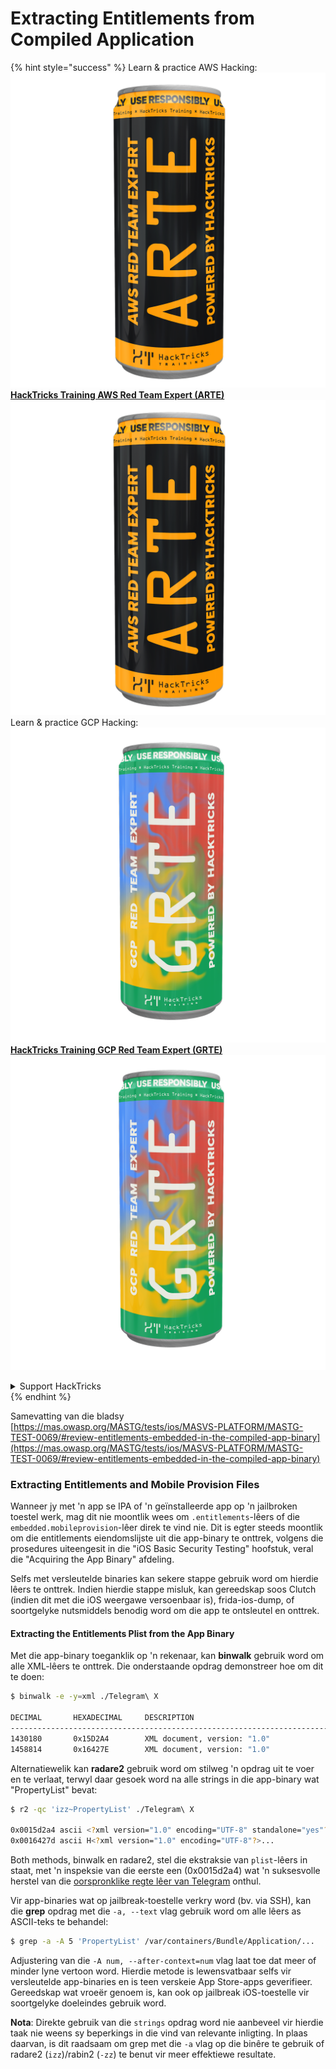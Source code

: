 # Extracting Entitlements from Compiled Application

{% hint style="success" %}
Learn & practice AWS Hacking:<img src="/.gitbook/assets/arte.png" alt="" data-size="line">[**HackTricks Training AWS Red Team Expert (ARTE)**](https://training.hacktricks.xyz/courses/arte)<img src="/.gitbook/assets/arte.png" alt="" data-size="line">\
Learn & practice GCP Hacking: <img src="/.gitbook/assets/grte.png" alt="" data-size="line">[**HackTricks Training GCP Red Team Expert (GRTE)**<img src="/.gitbook/assets/grte.png" alt="" data-size="line">](https://training.hacktricks.xyz/courses/grte)

<details>

<summary>Support HackTricks</summary>

* Check the [**subscription plans**](https://github.com/sponsors/carlospolop)!
* **Join the** 💬 [**Discord group**](https://discord.gg/hRep4RUj7f) or the [**telegram group**](https://t.me/peass) or **follow** us on **Twitter** 🐦 [**@hacktricks\_live**](https://twitter.com/hacktricks\_live)**.**
* **Share hacking tricks by submitting PRs to the** [**HackTricks**](https://github.com/carlospolop/hacktricks) and [**HackTricks Cloud**](https://github.com/carlospolop/hacktricks-cloud) github repos.

</details>
{% endhint %}


Samevatting van die bladsy [https://mas.owasp.org/MASTG/tests/ios/MASVS-PLATFORM/MASTG-TEST-0069/#review-entitlements-embedded-in-the-compiled-app-binary](https://mas.owasp.org/MASTG/tests/ios/MASVS-PLATFORM/MASTG-TEST-0069/#review-entitlements-embedded-in-the-compiled-app-binary)

### **Extracting Entitlements and Mobile Provision Files**

Wanneer jy met 'n app se IPA of 'n geïnstalleerde app op 'n jailbroken toestel werk, mag dit nie moontlik wees om `.entitlements`-lêers of die `embedded.mobileprovision`-lêer direk te vind nie. Dit is egter steeds moontlik om die entitlements eiendomslijste uit die app-binary te onttrek, volgens die prosedures uiteengesit in die "iOS Basic Security Testing" hoofstuk, veral die "Acquiring the App Binary" afdeling.

Selfs met versleutelde binaries kan sekere stappe gebruik word om hierdie lêers te onttrek. Indien hierdie stappe misluk, kan gereedskap soos Clutch (indien dit met die iOS weergawe versoenbaar is), frida-ios-dump, of soortgelyke nutsmiddels benodig word om die app te ontsleutel en onttrek.

#### **Extracting the Entitlements Plist from the App Binary**

Met die app-binary toeganklik op 'n rekenaar, kan **binwalk** gebruik word om alle XML-lêers te onttrek. Die onderstaande opdrag demonstreer hoe om dit te doen:
```bash
$ binwalk -e -y=xml ./Telegram\ X

DECIMAL       HEXADECIMAL     DESCRIPTION
--------------------------------------------------------------------------------
1430180       0x15D2A4        XML document, version: "1.0"
1458814       0x16427E        XML document, version: "1.0"
```
Alternatiewelik kan **radare2** gebruik word om stilweg 'n opdrag uit te voer en te verlaat, terwyl daar gesoek word na alle strings in die app-binary wat "PropertyList" bevat:
```bash
$ r2 -qc 'izz~PropertyList' ./Telegram\ X

0x0015d2a4 ascii <?xml version="1.0" encoding="UTF-8" standalone="yes"?>...
0x0016427d ascii H<?xml version="1.0" encoding="UTF-8"?>...
```
Both methods, binwalk en radare2, stel die ekstraksie van `plist`-lêers in staat, met 'n inspeksie van die eerste een (0x0015d2a4) wat 'n suksesvolle herstel van die [oorspronklike regte lêer van Telegram](https://github.com/peter-iakovlev/Telegram-iOS/blob/77ee5c4dabdd6eb5f1e2ff76219edf7e18b45c00/Telegram-iOS/Telegram-iOS-AppStoreLLC.entitlements) onthul.

Vir app-binaries wat op jailbreak-toestelle verkry word (bv. via SSH), kan die **grep** opdrag met die `-a, --text` vlag gebruik word om alle lêers as ASCII-teks te behandel:
```bash
$ grep -a -A 5 'PropertyList' /var/containers/Bundle/Application/...
```
Adjustering van die `-A num, --after-context=num` vlag laat toe dat meer of minder lyne vertoon word. Hierdie metode is lewensvatbaar selfs vir versleutelde app-binaries en is teen verskeie App Store-apps geverifieer. Gereedskap wat vroeër genoem is, kan ook op jailbreak iOS-toestelle vir soortgelyke doeleindes gebruik word.

**Nota**: Direkte gebruik van die `strings` opdrag word nie aanbeveel vir hierdie taak nie weens sy beperkings in die vind van relevante inligting. In plaas daarvan, is dit raadsaam om grep met die `-a` vlag op die binêre te gebruik of radare2 (`izz`)/rabin2 (`-zz`) te benut vir meer effektiewe resultate.

